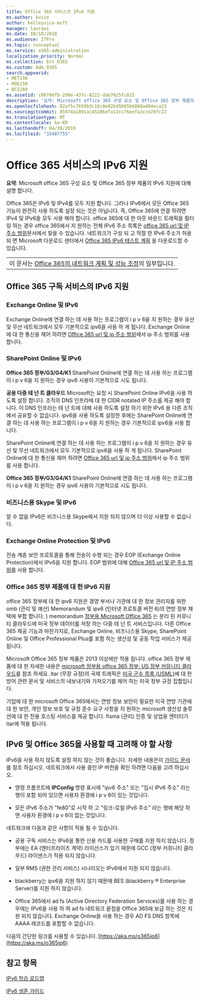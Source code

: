 ```yaml
---
title: Office 365 서비스의 IPv6 지원
ms.author: kvice
author: kelleyvice-msft
manager: laurawi
ms.date: 10/10/2018
ms.audience: ITPro
ms.topic: conceptual
ms.service: o365-administration
localization_priority: Normal
ms.collection: Ent_O365
ms.custom: Adm_O365
search.appverid:
- MET150
- MOE150
- BCS160
ms.assetid: c08786fb-298e-437c-8222-dab7625fc815
description: '요약: Microsoft office 365 구성 요소 및 Office 365 정부 제품의 IPv6 지원에 대해 설명 합니다.'
ms.openlocfilehash: 82af5c7659b3c16c8e92b45b65b6868a404eca23
ms.sourcegitcommit: 85974a1891ac45286efa13cc76eefa3cce28fc22
ms.translationtype: MT
ms.contentlocale: ko-KR
ms.lasthandoff: 04/30/2019
ms.locfileid: "33487755"
---
```

# <a name="ipv6-support-in-office-365-services"></a>Office 365 서비스의 IPv6 지원

 **요약**: Microsoft office 365 구성 요소 및 Office 365 정부 제품의 IPv6 지원에 대해 설명 합니다.
  
Office 365은 IPv6 및 IPv4를 모두 지원 합니다. 그러나 IPv6에서 모든 Office 365 기능이 완전히 사용 하도록 설정 되는 것은 아닙니다. 즉, Office 365에 연결 하려면 IPv4 및 IPv6을 모두 사용 해야 합니다. office 365에 대 한 아웃 바운드 트래픽을 필터링 하는 경우 office 365에서 지 원하는 전체 IPv6 주소 목록은 [office 365 url 및 IP 주소 범위](urls-and-ip-address-ranges.md)문서에서 찾을 수 있습니다. 네트워크가 구성 되 고 적절 한 IPv6 주소가 허용 되 면 Microsoft 다운로드 센터에서 [Office 365 IPv6 테스트 계획](https://go.microsoft.com/fwlink/?LinkId=293447) 을 다운로드할 수 있습니다.
  
||
|:-----|
| 이 문서는 [Office 365의 네트워크 계획 및 성능 조정](https://aka.ms/tune)의 일부입니다.|

## <a name="ipv6-support-in-office-365-subscription-service"></a>Office 365 구독 서비스의 IPv6 지원

### <a name="exchange-online-and-ipv6"></a>Exchange Online 및 IPv6

Exchange Online에 연결 하는 데 사용 하는 프로그램이 i p v 6을 지 원하는 경우 유선 및 무선 네트워크에서 모두 기본적으로 ipv6을 사용 하 게 됩니다. Exchange Online에 대 한 통신을 제어 하려면 [Office 365 url 및 ip 주소 범위](urls-and-ip-address-ranges.md)에서 ip 주소 범위를 사용 합니다.
  
### <a name="sharepoint-online-and-ipv6"></a>SharePoint Online 및 IPv6

 **Office 365 정부/G3/G4/K1** SharePoint Online에 연결 하는 데 사용 하는 프로그램이 i p v 6을 지 원하는 경우 ipv6 사용이 기본적으로 시도 됩니다.
  
 **공용 다중 테 넌 트 클라우드** Microsoft는 요청 시 SharePoint Online IPv6을 사용 하도록 설정 합니다. 조직의 DNS 인프라에 대 한 CIDR notated IP 주소를 제공 해야 합니다. 이 DNS 인프라는 테 넌 트에 대해 사용 하도록 설정 하기 위한 IPv6 용 다른 조직에서 공유할 수 없습니다. ipv6을 사용 하도록 설정한 후에는 SharePoint Online에 연결 하는 데 사용 하는 프로그램이 i p v 6을 지 원하는 경우 기본적으로 ipv6을 사용 합니다.
  
SharePoint Online에 연결 하는 데 사용 하는 프로그램이 i p v 6을 지 원하는 경우 유선 및 무선 네트워크에서 모두 기본적으로 ipv6을 사용 하 게 됩니다. SharePoint Online에 대 한 통신을 제어 하려면 [Office 365 url 및 ip 주소 범위](urls-and-ip-address-ranges.md)에서 ip 주소 범위를 사용 합니다.
  
 **Office 365 정부/G3/G4/K1** SharePoint Online에 연결 하는 데 사용 하는 프로그램이 i p v 6을 지 원하는 경우 ipv6 사용이 기본적으로 시도 됩니다.
  
### <a name="skype-for-business-and-ipv6"></a>비즈니스용 Skype 및 IPv6

알 수 없음 IPv6은 비즈니스용 Skype에서 지원 되지 않으며 더 이상 사용할 수 없습니다.
  
### <a name="exchange-online-protection-and-ipv6"></a>Exchange Online Protection 및 IPv6

전송 계층 보안 프로토콜을 통해 전송이 수행 되는 경우 EOP (Exchange Online Protection)에서 IPv6을 지원 합니다. EOP 범위에 대해 [Office 365 url 및 IP 주소 범위](urls-and-ip-address-ranges.md)를 사용 합니다.
  
### <a name="ipv6-support-for-office-365-government-offerings"></a>Office 365 정부 제품에 대 한 IPv6 지원

office 365 정부에 대 한 ipv6 지원은 경영 부서나 기관에 대 한 정보 관리자를 위한 omb (관리 및 예산) Memorandum 및 ipv6 (인터넷 프로토콜 버전 6)의 연방 정부 채택에 부합 합니다. ) memorandum [정부용 Microsoft Office 365](https://go.microsoft.com/fwlink/p/?LinkId=325414) 는 분리 된 커뮤니티 클라우드에 미국 정부 데이터를 저장 하는 다중 테 넌 트 서비스입니다. 다른 Office 365 제공 기능과 마찬가지로, Exchange Online, 비즈니스용 Skype, SharePoint Online 및 Office Professional Plus를 포함 하는 생산성 및 공동 작업 서비스가 제공 됩니다. 

Microsoft Office 365 정부 제품은 2013 이상에만 적용 됩니다. office 365 정부 제품에 대 한 자세한 내용은 [microsoft 정부용 office 365 정부: US 정부 커뮤니티 클라우드](https://go.microsoft.com/fwlink/p/?LinkId=325414)를 참조 하세요. itar (무장 규정)의 국제 트래픽은 [미국 군수 목록 (USML)](https://go.microsoft.com/fwlink/p/?LinkId=325415)에 대 한 방어 관련 문서 및 서비스의 내보내기와 가져오기를 제어 하는 미국 정부 규정 집합입니다. 

기업에 대 한 microsoft Office 365에서는 연방 정보 보안이 필요한 미국 연방 기관에 대 한 보안, 개인 정보 보호 및 규정 준수 요구 사항을 지 원하는 microsoft 생산성 솔루션에 대 한 전용 호스팅 서비스를 제공 합니다. fisma (관리) 인증 및 상업용 엔터티가 itar에 적용 됩니다.
  
## <a name="things-to-consider-when-using-ipv6-and-office-365"></a>IPv6 및 Office 365을 사용할 때 고려해 야 할 사항

IPv6을 사용 하지 않도록 설정 하지 않는 것이 좋습니다. 자세한 내용은이 [가이드 문서](https://support.microsoft.com/help/929852/guidance-for-configuring-ipv6-in-windows-for-advanced-users)를 참조 하십시오. 네트워크에서 사용 중인 IP 버전을 확인 하려면 다음을 고려 하십시오.
  
- 명령 프롬프트에 **IPConfig** 명령 표시에 "ipv6 주소" 또는 "임시 IPv6 주소" 라는 행이 포함 되어 있으면 사용자 환경에 i p v 6이 있는 것입니다.

- 모든 IPv6 주소가 "fe80"로 시작 하 고 "링크-로컬 IPv6 주소" 라는 행에 해당 하면 사용자 환경에 i p v 6이 없는 것입니다.

네트워크에 다음과 같은 사항이 적용 될 수 있습니다.
  
- 공용 구독 서비스는 IPv6을 통한 신용 카드를 사용한 구매를 지원 하지 않습니다. 정부에는 EA (엔터프라이즈 계약) 라이선스가 있기 때문에 GCC (정부 커뮤니티 클라우드) 라이센스가 적용 되지 않습니다.

- 일부 RMS (권한 관리 서비스) 시나리오는 IPv6에서 지원 되지 않습니다.

- blackberry는 ipv6을 지원 하지 않기 때문에 BES (blackberry ® Enterprise Server)를 지원 하지 않습니다.

- Office 365에서 ad fs (Active Directory Federation Services)를 사용 하는 경우에는 IPv6을 사용 하 여 ad fs 네트워크 끝점을 Office 365에 보급 하는 것은 지원 되지 않습니다. Exchange Online을 사용 하는 경우 AD FS DNS 항목에 AAAA 레코드를 포함할 수 없습니다. 

다음의 간단한 링크를 사용할 수 있습니다. [https://aka.ms/o365ip6](https://aka.ms/o365ip6)
  
## <a name="see-also"></a>참고 항목

[IPv6 학습 로드맵](https://docs.microsoft.com/previous-versions/windows/it-pro/windows-server-2008-R2-and-2008/gg250710(v%3dws.10))
  
[IPv6 생존 가이드](https://social.technet.microsoft.com/wiki/contents/articles/1728.ipv6-survival-guide.aspx)
